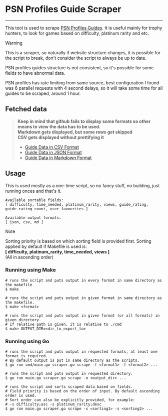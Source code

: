 # PSN Profiles Guide Scraper

----

This tool is used to scrape [PSN Profiles Guides](https://psnprofiles.com/guides/popular). 
It is useful mainly for trophy hunters, to look for games based on difficulty, platinum rarity and etc.

> [!WARNING]
> This is a scraper, so naturally if website structure changes, it is possible for the script to break, don't consider the script to always be up to date.
> 
> PSN profiles guides structure is not consistent, so it's possible for some fields to have abnormal data.
> 
> PSN profiles has rate limiting from same source, best configuration I found was 6 parallel requests with 4 second delays, so it will take some time for all guides to be scraped, around 1 hour.  

## Fetched data
> **Keep in mind that github fails to display some formats so other means to view the data has to be used.**<br/>
> **Markdown gets displayed, but some rows get skipped**<br/>
> **CSV gets displayed without prettifying it**<br/>
> 
> * [Guide Data in CSV Format](https://github.com/giorgtarkha/psnprofiles-guide-scraper/blob/main/data/guide_data.csv)  
> * [Guide Data in JSON Format](https://github.com/giorgtarkha/psnprofiles-guide-scraper/blob/main/data/guide_data.json)  
> * [Guide Data in Markdown Format](https://github.com/giorgtarkha/psnprofiles-guide-scraper/blob/main/data/guide_data.md)

## Usage

This is used mostly as a one-time script, so no fancy stuff, no building, just running onces and that's it.

```
Available sortable fields:
[ difficulty, time_needed, platinum_rarity, views, guide_rating, guide_rating_count, user_favourites ]

Available output formats:
[ json, csv, md ]
```

> [!NOTE]
> Sorting priority is based on which sorting field is provided first. Sorting applied by default if Makefile is used is:<br>
> **[ difficulty, platinum_rarity, time_needed, views ]**<br>
> (All in ascending order)

### Running using Make

```shell
# runs the script and puts output in every format in same directory as the makefile
$ make

# runs the script and puts output in given format in same directory as the makefile.
$ make <format>

# runs the script and puts output in given format (or all formats) in given directory. 
# If relative path is given, it is relative to ./cmd
$ make OUTPUT_DIR=<dir_to_export_to>
```

### Running using Go

```shell
# runs the script and puts output in requested formats, at least one format is required. 
# By default output is put in same directory as the scripts.
$ go run cmd/main.go scraper.go scrape -f <format1> -f <format2> ...

# runs the script and puts output in requested directory.
$ go run main.go scraper.go scrape -o <output_dir> ...

# runs the script and sorts scraped data based on fields. 
# Field priority is based on the order of input. By default ascending order is used. 
# Sort order can also be explicitly provided, for example: 
# -s difficulty;asc -s platinum_rarity;desc
$ go run main.go scraper.go scrape -s <sorting1> -s <sorting2> ...
```
